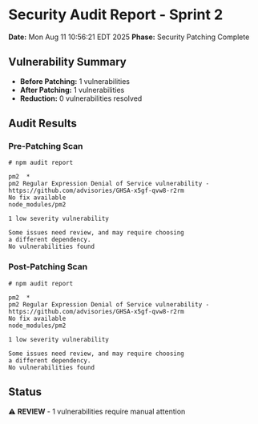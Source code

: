 # Security Audit Report - Sprint 2

**Date:** Mon Aug 11 10:56:21 EDT 2025
**Phase:** Security Patching Complete

## Vulnerability Summary

- **Before Patching:** 1 vulnerabilities
- **After Patching:** 1 vulnerabilities
- **Reduction:** 0 vulnerabilities resolved

## Audit Results

### Pre-Patching Scan
```
# npm audit report

pm2  *
pm2 Regular Expression Denial of Service vulnerability - https://github.com/advisories/GHSA-x5gf-qvw8-r2rm
No fix available
node_modules/pm2

1 low severity vulnerability

Some issues need review, and may require choosing
a different dependency.
No vulnerabilities found
```

### Post-Patching Scan
```
# npm audit report

pm2  *
pm2 Regular Expression Denial of Service vulnerability - https://github.com/advisories/GHSA-x5gf-qvw8-r2rm
No fix available
node_modules/pm2

1 low severity vulnerability

Some issues need review, and may require choosing
a different dependency.
No vulnerabilities found
```

## Status
⚠️ **REVIEW** - 1 vulnerabilities require manual attention
